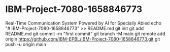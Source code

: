 # IBM-Project-7080-1658846773
Real-Time Communication System Powered by AI for Specially Abled
echo "# IBM-Project-7080-1658846773" >> README.md
git init
git add README.md
git commit -m "first commit"
git branch -M main
git remote add origin https://github.com/IBM-EPBL/IBM-Project-7080-1658846773.git
git push -u origin main
